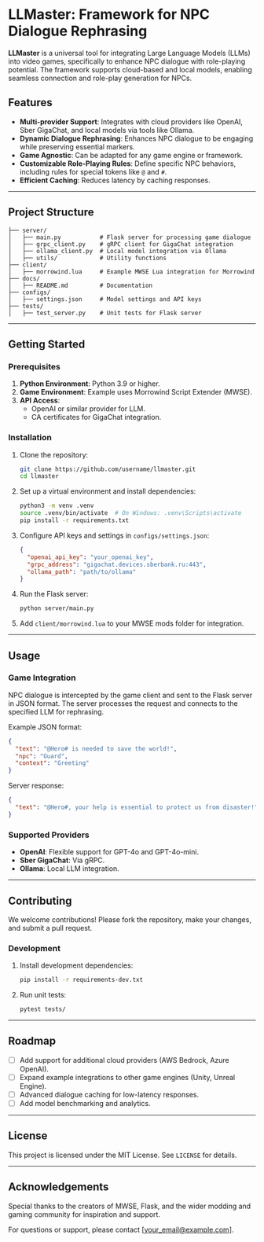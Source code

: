 # LLMaster: Framework for NPC Dialogue Rephrasing

**LLMaster** is a universal tool for integrating Large Language Models (LLMs) into video games, specifically to enhance NPC dialogue with role-playing potential. The framework supports cloud-based and local models, enabling seamless connection and role-play generation for NPCs.

## Features

- **Multi-provider Support**: Integrates with cloud providers like OpenAI, Sber GigaChat, and local models via tools like Ollama.
- **Dynamic Dialogue Rephrasing**: Enhances NPC dialogue to be engaging while preserving essential markers.
- **Game Agnostic**: Can be adapted for any game engine or framework.
- **Customizable Role-Playing Rules**: Define specific NPC behaviors, including rules for special tokens like `@` and `#`.
- **Efficient Caching**: Reduces latency by caching responses.

---

## Project Structure

```plaintext
├── server/
│   ├── main.py           # Flask server for processing game dialogue
│   ├── grpc_client.py    # gRPC client for GigaChat integration
│   ├── ollama_client.py  # Local model integration via Ollama
│   ├── utils/            # Utility functions
├── client/
│   ├── morrowind.lua     # Example MWSE Lua integration for Morrowind
├── docs/
│   ├── README.md         # Documentation
├── configs/
│   ├── settings.json     # Model settings and API keys
├── tests/
│   ├── test_server.py    # Unit tests for Flask server
```

---

## Getting Started

### Prerequisites

1. **Python Environment**: Python 3.9 or higher.
2. **Game Environment**: Example uses Morrowind Script Extender (MWSE).
3. **API Access**:
   - OpenAI or similar provider for LLM.
   - CA certificates for GigaChat integration.

### Installation

1. Clone the repository:
   ```bash
   git clone https://github.com/username/llmaster.git
   cd llmaster
   ```

2. Set up a virtual environment and install dependencies:
   ```bash
   python3 -m venv .venv
   source .venv/bin/activate  # On Windows: .venv\Scripts\activate
   pip install -r requirements.txt
   ```

3. Configure API keys and settings in `configs/settings.json`:
   ```json
   {
     "openai_api_key": "your_openai_key",
     "grpc_address": "gigachat.devices.sberbank.ru:443",
     "ollama_path": "path/to/ollama"
   }
   ```

4. Run the Flask server:
   ```bash
   python server/main.py
   ```

5. Add `client/morrowind.lua` to your MWSE mods folder for integration.

---

## Usage

### Game Integration

NPC dialogue is intercepted by the game client and sent to the Flask server in JSON format. The server processes the request and connects to the specified LLM for rephrasing.

Example JSON format:
```json
{
  "text": "@Hero# is needed to save the world!",
  "npc": "Guard",
  "context": "Greeting"
}
```

Server response:
```json
{
  "text": "@Hero#, your help is essential to protect us from disaster!"
}
```

### Supported Providers

- **OpenAI**: Flexible support for GPT-4o and GPT-4o-mini.
- **Sber GigaChat**: Via gRPC.
- **Ollama**: Local LLM integration.

---

## Contributing

We welcome contributions! Please fork the repository, make your changes, and submit a pull request.

### Development

1. Install development dependencies:
   ```bash
   pip install -r requirements-dev.txt
   ```
2. Run unit tests:
   ```bash
   pytest tests/
   ```

---

## Roadmap

- [ ] Add support for additional cloud providers (AWS Bedrock, Azure OpenAI).
- [ ] Expand example integrations to other game engines (Unity, Unreal Engine).
- [ ] Advanced dialogue caching for low-latency responses.
- [ ] Add model benchmarking and analytics.

---

## License

This project is licensed under the MIT License. See `LICENSE` for details.

---

## Acknowledgements

Special thanks to the creators of MWSE, Flask, and the wider modding and gaming community for inspiration and support.

For questions or support, please contact [your_email@example.com].

